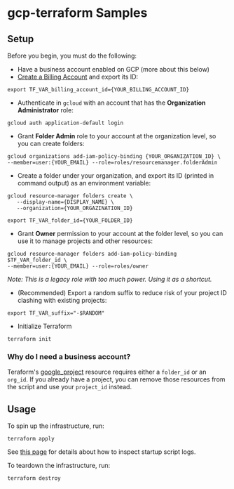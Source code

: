 # gcp-terraform Samples

## Setup
Before you begin, you must do the following:

- Have a business account enabled on GCP (more about this below)
- [Create a Billing Account](https://console.cloud.google.com/billing/create) and export its ID:
```shell
export TF_VAR_billing_account_id={YOUR_BILLING_ACCOUNT_ID}
```
- Authenticate in `gcloud` with an account that has the __Organization Administrator__ role:
```shell
gcloud auth application-default login
```
- Grant __Folder Admin__ role to your account at the organization level, so you can create folders:
```shell
gcloud organizations add-iam-policy-binding {YOUR_ORGANIZATION_ID} \
--member=user:{YOUR_EMAIL} --role=roles/resourcemanager.folderAdmin
```
- Create a folder under your organization, and export its ID (printed in command
  output) as an environment variable:
```shell
gcloud resource-manager folders create \
   --display-name={DISPLAY_NAME} \
   --organization={YOUR_ORGAZINATION_ID}

export TF_VAR_folder_id={YOUR_FOLDER_ID}
```
- Grant __Owner__ permission to your account at the folder level, so you can use it to manage projects and other resources:
```shell
gcloud resource-manager folders add-iam-policy-binding $TF_VAR_folder_id \
--member=user:{YOUR_EMAIL} --role=roles/owner
```
_Note: This is a legacy role with too much power. Using it as a shortcut._ 
- (Recommended) Export a random suffix to reduce risk of your project ID clashing with existing projects:
```shell
export TF_VAR_suffix="-$RANDOM"
```
- Initialize Terraform
```shell
terraform init
```
### Why do I need a business account?
Teraform's [google_project](https://registry.terraform.io/providers/hashicorp/google/latest/docs/resources/google_project) 
resource requires either a `folder_id` or an `org_id`. If you already have a project, you can remove those resources 
from the script and use your `project_id` instead.

## Usage
To spin up the infrastructure, run:
```shell
terraform apply
```
See [this page](https://cloud.google.com/compute/docs/instances/startup-scripts/linux) for details about how to inspect startup script logs.


To teardown the infrastructure, run:
```shell
terraform destroy
```


